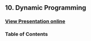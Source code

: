 ## 10. Dynamic Programming
### [View Presentation online](https://rawgit.com/TelerikAcademy/Data-Structures-and-Algorithms/master/10.%20Dynamic-Programming/slides/index.html)
### Table of Contents
